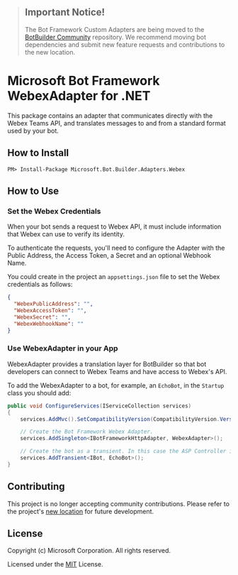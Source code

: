 ﻿> ## Important Notice!
>
> The Bot Framework Custom Adapters are being moved to the [BotBuilder Community](https://github.com/BotBuilderCommunity/botbuilder-community-dotnet) repository.
> We recommend moving bot dependencies and submit new feature requests and contributions to the new location.
>

# Microsoft Bot Framework WebexAdapter for .NET

This package contains an adapter that communicates directly with the Webex Teams API, and translates messages to and from a standard format used by your bot.

## How to Install

````
PM> Install-Package Microsoft.Bot.Builder.Adapters.Webex
````
## How to Use

### Set the Webex Credentials
When your bot sends a request to Webex API, it must include information that Webex can use to verify its identity.

To authenticate the requests, you'll need to configure the Adapter with the Public Address, the Access Token, a Secret and an optional Webhook Name.

You could create in the project an `appsettings.json` file to set the Webex credentials as follows:

```json
{
  "WebexPublicAddress": "",
  "WebexAccessToken": "",
  "WebexSecret": "",
  "WebexWebhookName": ""
}
```

### Use WebexAdapter in your App

WebexAdapter provides a translation layer for BotBuilder so that bot developers can connect to Webex Teams and have access to Webex's API.

To add the WebexAdapter to a bot, for example, an `EchoBot`, in the `Startup` class you should add:

```C#
public void ConfigureServices(IServiceCollection services)
{
    services.AddMvc().SetCompatibilityVersion(CompatibilityVersion.Version_2_1);

    // Create the Bot Framework Webex Adapter.
    services.AddSingleton<IBotFrameworkHttpAdapter, WebexAdapter>();

    // Create the bot as a transient. In this case the ASP Controller is expecting an IBot.
    services.AddTransient<IBot, EchoBot>();
}
```

## Contributing

This project is no longer accepting community contributions. Please refer to the project's [new location](https://github.com/BotBuilderCommunity/botbuilder-community-dotnet) for future development.

## License

Copyright (c) Microsoft Corporation. All rights reserved.

Licensed under the [MIT](https://github.com/Microsoft/vscode/blob/master/LICENSE.txt) License.


